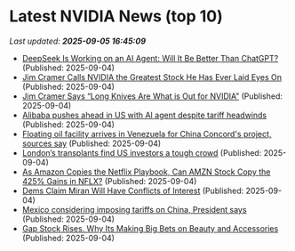 # Latest NVIDIA News (top 10)
_Last updated: **2025-09-05 16:45:09**_

- [DeepSeek Is Working on an AI Agent: Will It Be Better Than ChatGPT?](https://www.cnet.com/tech/services-and-software/deepseek-is-working-on-an-ai-agent-will-it-be-better-than-chatgpt/) (Published: 2025-09-04)
- [Jim Cramer Calls NVIDIA the Greatest Stock He Has Ever Laid Eyes On](https://biztoc.com/x/f0d652bd48698c40) (Published: 2025-09-04)
- [Jim Cramer Says “Long Knives Are What is Out for NVIDIA”](https://biztoc.com/x/583d92072b57ba62) (Published: 2025-09-04)
- [Alibaba pushes ahead in US with AI agent despite tariff headwinds](https://biztoc.com/x/5bafae094099b3bf) (Published: 2025-09-04)
- [Floating oil facility arrives in Venezuela for China Concord's project, sources say](https://biztoc.com/x/ae8c185049a0d12c) (Published: 2025-09-04)
- [London’s transplants find US investors a tough crowd](https://biztoc.com/x/8bc67b852922eed7) (Published: 2025-09-04)
- [As Amazon Copies the Netflix Playbook, Can AMZN Stock Copy the 425% Gains in NFLX?](https://biztoc.com/x/563504248b2e03f1) (Published: 2025-09-04)
- [Dems Claim Miran Will Have Conflicts of Interest](https://biztoc.com/x/0892d800b8406789) (Published: 2025-09-04)
- [Mexico considering imposing tariffs on China, President says](https://biztoc.com/x/adfabe41528c58d7) (Published: 2025-09-04)
- [Gap Stock Rises. Why Its Making Big Bets on Beauty and Accessories](https://biztoc.com/x/d257dc1c6536b97a) (Published: 2025-09-04)
